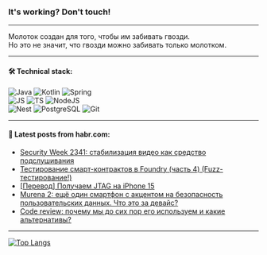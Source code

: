 ### It's working? Don't touch!

---
Молоток создан для того, чтобы им забивать гвозди. <br>
Но это не значит, что гвозди можно забивать только молотком.

---

#### 🛠️ Technical stack:

![Java](https://img.shields.io/badge/Java-informational?logo=Oracle&style=flat&logoColor=white&color=FF4500)
![Kotlin](https://img.shields.io/badge/Kotlin-informational?logo=Kotlin&style=flat&logoColor=white&color=774D97)
![Spring](https://img.shields.io/badge/SpringBoot-informational?logo=SpringBoot&style=flat&logoColor=white&color=6DB33F) <br>
![JS](https://img.shields.io/badge/JS-informational?logo=javaScript&style=flat&logoColor=black&color=F7Df1E)
![TS](https://img.shields.io/badge/TypeScript-informational?logo=typeScript&style=flat&logoColor=black&color=0667A8)
![NodeJS](https://img.shields.io/badge/NodeJS-informational?logo=node.js&style=flat&logoColor=white&color=70A760) <br>
![Nest](https://img.shields.io/badge/NestJS-informational?logo=NestJS&style=flat&logoColor=white&color=E0234E)
![PostgreSQL](https://img.shields.io/badge/PostgreSQL-informational?logo=PostgreSQL&style=flat&logoColor=white&color=DAA520)
![Git](https://img.shields.io/badge/Git-informational?logo=git&style=flat&logoColor=white&color=778899)

___

#### 💬 Latest posts from habr.com:

<!-- BLOG-POST-LIST:START -->
- [Security Week 2341: стабилизация видео как средство подслушивания](https://habr.com/ru/companies/kaspersky/articles/766246/?utm_source=habrahabr&utm_medium=rss&utm_campaign=766246)
- [Тестирование смарт-контрактов в Foundry &lpar;часть 4&rpar; &lpar;Fuzz-тестирование!&rpar;](https://habr.com/ru/articles/766078/?utm_source=habrahabr&utm_medium=rss&utm_campaign=766078)
- [[Перевод] Получаем JTAG на iPhone 15](https://habr.com/ru/companies/ruvds/articles/766250/?utm_source=habrahabr&utm_medium=rss&utm_campaign=766250)
- [Murena 2: ещё один смартфон с акцентом на безопасность пользовательских данных. Что это за девайс?](https://habr.com/ru/companies/ru_mts/articles/766260/?utm_source=habrahabr&utm_medium=rss&utm_campaign=766260)
- [Code review: почему мы до сих пор его используем и какие альтернативы?](https://habr.com/ru/articles/766230/?utm_source=habrahabr&utm_medium=rss&utm_campaign=766230)
<!-- BLOG-POST-LIST:END -->

---
[![Top Langs](https://github-readme-stats-git-master-advtsetting-gmailcom.vercel.app/api/top-langs/?username=zloylis&langs_count=10&hide_title=false&title_color=e6edf3&size_weight=0.5&count_weight=0.5&layout=compact&hide_border=true&theme=dracula)](https://github.com/zloylis)

<!-- ![GitHub stats](https://github-readme-stats-git-master-advtsetting-gmailcom.vercel.app/api?username=zloylis&show_icons=true&hide_border=true&theme=dracula&hide_title=true&include_all_commits=true&count_private=true&hide=contribs&hide_rank=true) -->
